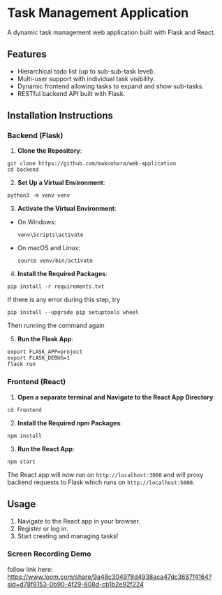 # Task Management Application

A dynamic task management web application built with Flask and React.

## Features

- Hierarchical todo list (up to sub-sub-task level).
- Multi-user support with individual task visibility.
- Dynamic frontend allowing tasks to expand and show sub-tasks.
- RESTful backend API built with Flask.

## Installation Instructions

### Backend (Flask)

1. **Clone the Repository**:
```
git clone https://github.com/makoohara/web-application
cd backend

```

2. **Set Up a Virtual Environment**:
```
python3 -m venv venv
```


3. **Activate the Virtual Environment**:
- On Windows: 
  ```
  venv\Scripts\activate
  ```
- On macOS and Linux: 
  ```
  source venv/bin/activate
  ```

4. **Install the Required Packages**:

```
pip install -r requirements.txt

```
If there is any error during this step, try 
```
pip install --upgrade pip setuptools wheel
```
Then running the command again

5. **Run the Flask App**:
```
export FLASK_APP=project
export FLASK_DEBUG=1
flask run

```

### Frontend (React)

1. **Open a separate terminal and Navigate to the React App Directory**:

```
cd frontend

```
2. **Install the Required npm Packages**:
```
npm install

```

3. **Run the React App**:

```
npm start

```

The React app will now run on `http://localhost:3000` and will proxy backend requests to Flask which runs on `http://localhost:5000`.

## Usage

1. Navigate to the React app in your browser.
2. Register or log in.
3. Start creating and managing tasks!
   
### Screen Recording Demo
follow link here: https://www.loom.com/share/9a48c304978d4938aca47dc3687f4164?sid=d78f8153-0b90-4f29-808d-cb1b2e92f224
